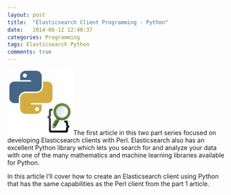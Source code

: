 ```yaml
---
layout: post
title:  "Elasticsearch Client Programming - Python"
date:   2014-06-12 12:40:37
categories: Programming
tags: Elasticsearch Python 
comments: true
---
```

<img class="image-left" src="/img/Elasticsearch-Python.png" width="150px"/>The first article in this two part series focused on developing Elasticsearch clients with Perl. Elasticsearch also has an excellent Python library which lets you search for and analyze your data with one of the many mathematics and machine learning libraries available for Python.

In this article I’ll cover how to create an Elasticsearch client using Python that has the same capabilities as the Perl client from the part 1 article.